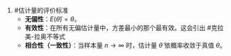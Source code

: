 1. #估计量的评价标准 
	*   **无偏性**：$E(\hat{\theta}) = \theta$。
    *   **有效性**：在所有无偏估计量中，方差最小的那个最有效。这会引出 #克拉美-拉奥不等式  
    *   **相合性（一致性）**：当样本量 $n \to \infty$ 时，估计量 $\hat{\theta}$ 依概率收敛于真值 $\theta$。